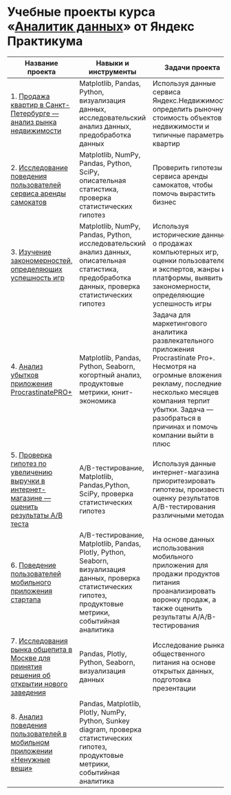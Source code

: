 # Учебные проекты курса «[Аналитик данных](https://practicum.yandex.ru/data-analyst/)» от Яндекс Практикума

| Название проекта  | Навыки и инструменты | Задачи проекта  |
| ------------- | ------------- | ------------- |
| 1. [Продажа квартир в Санкт-Петербурге — анализ рынка недвижимости](https://github.com/vbkhlopkov/Yandex-Practicum-DA/tree/main/1%20real%20estate%20market%20analysis)  | Matplotlib, Pandas, Python, визуализация данных, исследовательский анализ данных, предобработка данных  | Используя данные сервиса Яндекс.Недвижимость, определить рыночную стоимость объектов недвижимости и типичные параметры квартир  |
| 2. [Исследование поведения пользователей сервиса аренды самокатов](https://github.com/vbkhlopkov/Yandex-Practicum-DA/tree/main/2%20behavior%20of%20users%20of%20the%20scooter%20rental%20service)  | Matplotlib, NumPy, Pandas, Python, SciPy, описательная статистика, проверка статистических гипотез  | Проверить гипотезы сервиса аренды самокатов, чтобы помочь вырастить бизнес  |
| 3. [Изучение закономерностей, определяющих успешность игр](https://github.com/vbkhlopkov/Yandex-Practicum-DA/tree/main/3%20patterns%20that%20determine%20the%20success%20of%20the%20game)  | Matplotlib, NumPy, Pandas, Python, исследовательский анализ данных, описательная статистика, предобработка данных, проверка статистических гипотез  | Используя исторические данные о продажах компьютерных игр, оценки пользователей и экспертов, жанры и платформы, выявить закономерности, определяющие успешность игры  |
| 4. [Анализ убытков приложения ProcrastinatePRO+](https://github.com/vbkhlopkov/Yandex-Practicum-DA/tree/main/4%20loss%20analysis%20of%20the%20ProcrastinatePRO%2B%20application)  | Matplotlib, Pandas, Python, Seaborn, когортный анализ, продуктовые метрики, юнит-экономика  | Задача для маркетингового аналитика развлекательного приложения Procrastinate Pro+. Несмотря на огромные вложения в рекламу, последние несколько месяцев компания терпит убытки. Задача — разобраться в причинах и помочь компании выйти в плюс  |
| 5. [Проверка гипотез по увеличению выручки в интернет-магазине — оценить результаты A/B теста](https://github.com/vbkhlopkov/Yandex-Practicum-DA/tree/main/5%20testing%20hypotheses%20for%20increasing%20revenue%20in%20an%20online%20store)  | A/B-тестирование, Matplotlib, Pandas,Python, SciPy, проверка статистических гипотез  | Используя данные интернет-магазина приоритезировать гипотезы, произвести оценку результатов A/B-тестирования различными методами  |
| 6. [Поведение пользователей мобильного приложения стартапа](https://github.com/vbkhlopkov/Yandex-Practicum-DA/tree/main/6%20user%20behavior%20of%20a%20startup's%20mobile%20app)  | A/B-тестирование, Matplotlib, Pandas, Plotly, Python, Seaborn, визуализация данных, проверка статистических гипотез, продуктовые метрики, событийная аналитика  | На основе данных использования мобильного приложения для продажи продуктов питания проанализировать воронку продаж, а также оценить результаты A/A/B-тестирования  |
| 7. [Исследования рынка общепита в Москве для принятия решения об открытии нового заведения](https://github.com/vbkhlopkov/Yandex-Practicum-DA/tree/main/7%20moscow%20food%20service%20market%20research)  | Pandas, Plotly, Python, Seaborn, визуализация данных  | Исследование рынка общественного питания на основе открытых данных, подготовка презентации |
| 8. [Анализ поведения пользователей в мобильном приложении «Ненужные вещи»](https://github.com/vbkhlopkov/Yandex-Practicum-DA/tree/main/8%20analysis%20of%20user%20behavior%20in%20a%20mobile%20application)  | Pandas, Matplotlib, Plotly, NumPy, Python, Sunkey diagram, проверка статистических гипотез, продуктовые метрики, событийная аналитика  |  |
